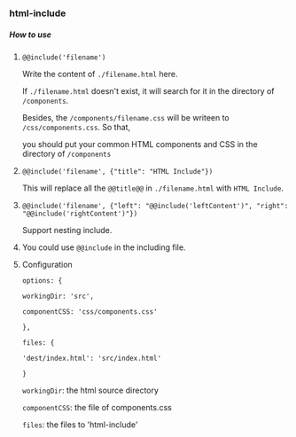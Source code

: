 ### html-include

##### How to use

1. `@@include('filename')`

    Write the content of `./filename.html` here.

    If `./filename.html` doesn't exist, it will search for it in the directory of `/components`.

    Besides, the `/components/filename.css` will be writeen to `/css/components.css`. So that,

    you should put your common HTML components and CSS in the directory of `/components`

2. `@@include('filename', {"title": "HTML Include"})`

    This will replace all the `@@title@@` in `./filename.html` with `HTML Include`.

3. `@@include('filename', {"left": "@@include('leftContent')", "right": "@@include('rightContent')"})`

    Support nesting include.

4. You could use `@@include` in the including file.

5. Configuration

    `options: {`

      `workingDir: 'src',`

      `componentCSS: 'css/components.css'`

    `},`

    `files: {`

      `'dest/index.html': 'src/index.html'`

    `}`

    `workingDir`: the html source directory

    `componentCSS`: the file of components.css

    `files`: the files to 'html-include'